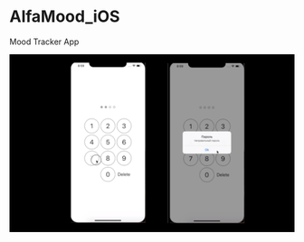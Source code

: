 # AlfaMood_iOS
Mood Tracker App

![Image of Anonymous Logging ing](https://github.com/mamyrovabylai/AlfaMood_iOS/blob/master/1.png)
